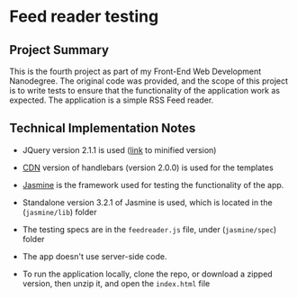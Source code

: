# Feed reader testing

## Project Summary

This is the fourth project as part of my Front-End Web Development Nanodegree. The original code was provided, and the scope of this project is to write tests to ensure that the functionality of the application work as expected. The application is a simple RSS Feed reader.

## Technical Implementation Notes

- JQuery version 2.1.1 is used ([link](http://ajax.googleapis.com/ajax/libs/jquery/2.1.1/jquery.min.js) to minified version)

- [CDN](http://cdn.jsdelivr.net/handlebarsjs/2.0.0/handlebars.min.js) version of handlebars (version 2.0.0) is used for the templates

- [Jasmine](https://jasmine.github.io/) is the framework used for testing the functionality of the app.

- Standalone version 3.2.1 of Jasmine is used, which is located in the (`jasmine/lib`) folder

- The testing specs are in the `feedreader.js` file, under (`jasmine/spec`) folder

- The app doesn't use server-side code.

- To run the application locally, clone the repo, or download a zipped version, then unzip it, and open the `index.html` file